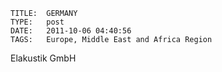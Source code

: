     
    TITLE: 	GERMANY	
    TYPE: 	post	
    DATE: 	2011-10-06 04:40:56	
    TAGS: 	Europe, Middle East and Africa Region	




Elakustik GmbH



